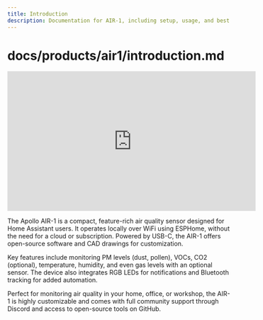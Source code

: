 ```yaml
---
title: Introduction
description: Documentation for AIR-1, including setup, usage, and best practices.
---
```

# docs/products/air1/introduction.md
<div class="cms-embed"><iframe width="560" height="315" src="https://www.youtube.com/embed/Tqq4Si1y34c?si=Hzn5CSZneGV176K9" title="YouTube video player" frameborder="0" allow="accelerometer; autoplay; clipboard-write; encrypted-media; gyroscope; picture-in-picture; web-share" referrerpolicy="strict-origin-when-cross-origin" allowfullscreen=""></iframe></div>

The Apollo AIR-1 is a compact, feature-rich air quality sensor designed for Home Assistant users. It operates locally over WiFi using ESPHome, without the need for a cloud or subscription. Powered by USB-C, the AIR-1 offers open-source software and CAD drawings for customization.

Key features include monitoring PM levels (dust, pollen), VOCs, CO2 (optional), temperature, humidity, and even gas levels with an optional sensor. The device also integrates RGB LEDs for notifications and Bluetooth tracking for added automation.

Perfect for monitoring air quality in your home, office, or workshop, the AIR-1 is highly customizable and comes with full community support through Discord and access to open-source tools on GitHub.
